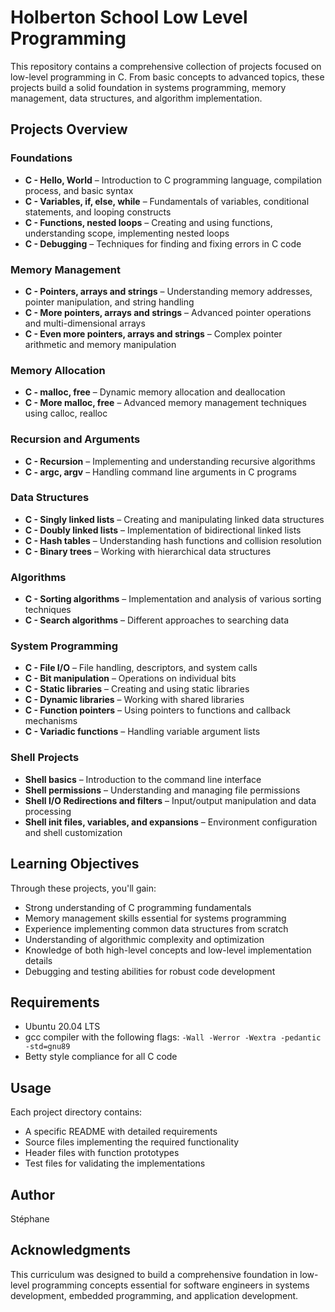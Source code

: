 # Holberton School Low Level Programming

This repository contains a comprehensive collection of projects focused on low-level programming in C. From basic concepts to advanced topics, these projects build a solid foundation in systems programming, memory management, data structures, and algorithm implementation.

## Projects Overview

### Foundations
- **C - Hello, World** – Introduction to C programming language, compilation process, and basic syntax
- **C - Variables, if, else, while** – Fundamentals of variables, conditional statements, and looping constructs
- **C - Functions, nested loops** – Creating and using functions, understanding scope, implementing nested loops
- **C - Debugging** – Techniques for finding and fixing errors in C code

### Memory Management
- **C - Pointers, arrays and strings** – Understanding memory addresses, pointer manipulation, and string handling
- **C - More pointers, arrays and strings** – Advanced pointer operations and multi-dimensional arrays
- **C - Even more pointers, arrays and strings** – Complex pointer arithmetic and memory manipulation

### Memory Allocation
- **C - malloc, free** – Dynamic memory allocation and deallocation
- **C - More malloc, free** – Advanced memory management techniques using calloc, realloc

### Recursion and Arguments
- **C - Recursion** – Implementing and understanding recursive algorithms
- **C - argc, argv** – Handling command line arguments in C programs

### Data Structures
- **C - Singly linked lists** – Creating and manipulating linked data structures
- **C - Doubly linked lists** – Implementation of bidirectional linked lists
- **C - Hash tables** – Understanding hash functions and collision resolution
- **C - Binary trees** – Working with hierarchical data structures

### Algorithms
- **C - Sorting algorithms** – Implementation and analysis of various sorting techniques
- **C - Search algorithms** – Different approaches to searching data

### System Programming
- **C - File I/O** – File handling, descriptors, and system calls
- **C - Bit manipulation** – Operations on individual bits
- **C - Static libraries** – Creating and using static libraries
- **C - Dynamic libraries** – Working with shared libraries
- **C - Function pointers** – Using pointers to functions and callback mechanisms
- **C - Variadic functions** – Handling variable argument lists

### Shell Projects
- **Shell basics** – Introduction to the command line interface
- **Shell permissions** – Understanding and managing file permissions
- **Shell I/O Redirections and filters** – Input/output manipulation and data processing
- **Shell init files, variables, and expansions** – Environment configuration and shell customization

## Learning Objectives

Through these projects, you'll gain:
- Strong understanding of C programming fundamentals
- Memory management skills essential for systems programming
- Experience implementing common data structures from scratch
- Understanding of algorithmic complexity and optimization
- Knowledge of both high-level concepts and low-level implementation details
- Debugging and testing abilities for robust code development

## Requirements

- Ubuntu 20.04 LTS
- gcc compiler with the following flags: `-Wall -Werror -Wextra -pedantic -std=gnu89`
- Betty style compliance for all C code

## Usage

Each project directory contains:
- A specific README with detailed requirements
- Source files implementing the required functionality
- Header files with function prototypes
- Test files for validating the implementations

## Author

Stéphane

## Acknowledgments

This curriculum was designed to build a comprehensive foundation in low-level programming concepts essential for software engineers in systems development, embedded programming, and application development.